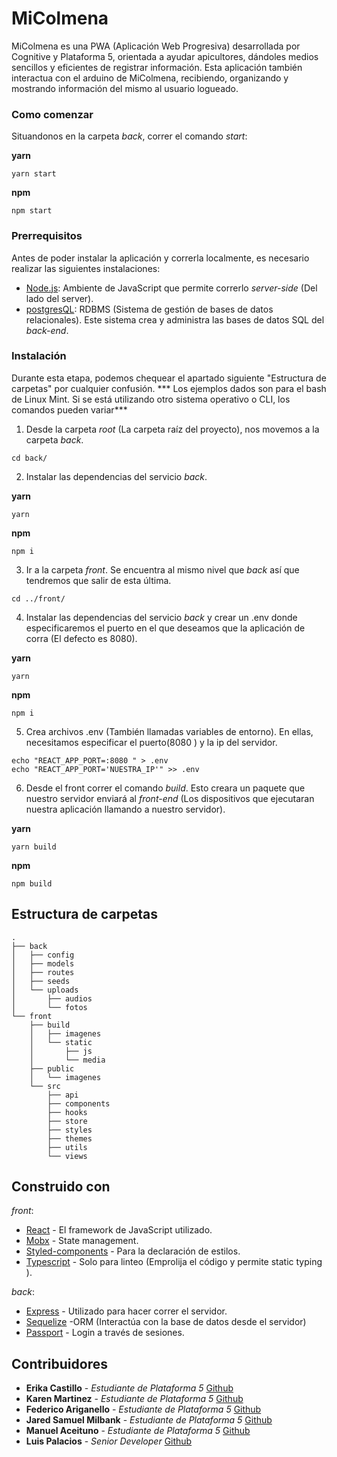 # MiColmena

MiColmena es una PWA (Aplicación Web Progresiva) desarrollada por Cognitive y Plataforma 5, orientada a ayudar apicultores, dándoles medios sencillos y eficientes de registrar información. Esta aplicación también interactua con el arduino de MiColmena, recibiendo, organizando y mostrando información del mismo al usuario logueado.

### Como comenzar

Situandonos en la carpeta *back*, correr el comando *start*: 

**yarn**
```
yarn start
```
**npm**
```
npm start
```

### Prerrequisitos

Antes de poder instalar la aplicación y correrla localmente, es necesario realizar las siguientes instalaciones: 

  * [Node.js](https://nodejs.org/es/download/): Ambiente de JavaScript que permite correrlo *server-side* (Del lado del server).
  * [postgresQL](https://www.postgresql.org/): 	RDBMS (Sistema de gestión de bases de datos relacionales). Este sistema crea y administra las bases de datos SQL del *back-end*.
  

### Instalación

Durante esta etapa, podemos chequear el apartado siguiente "Estructura de carpetas" por cualquier confusión.
*** Los ejemplos dados son para el bash de Linux Mint. Si se está utilizando otro sistema operativo o CLI, los comandos pueden variar***

1. Desde la carpeta *root* (La carpeta raíz del proyecto), nos movemos a la carpeta *back*. 

```
cd back/
```

2. Instalar las dependencias del servicio *back*.

**yarn**
```
yarn
```
**npm**
```
npm i
```

3. Ir a la carpeta *front*. Se encuentra al mismo nivel que *back* así que tendremos que salir de esta última.
```
cd ../front/
```
4. Instalar las dependencias del servicio *back* y crear un .env donde especificaremos el puerto en el que deseamos que la aplicación de corra (El defecto es 8080).

**yarn**
```
yarn 
```
**npm**
```
npm i
``` 
5. Crea archivos .env (También llamadas variables de entorno). En ellas, necesitamos especificar el puerto(8080 ) y la ip del servidor.

```
echo "REACT_APP_PORT=:8080 " > .env
echo "REACT_APP_PORT='NUESTRA_IP'" >> .env
```
6. Desde el front correr el comando *build*. Esto creara un paquete que nuestro servidor enviará al *front-end* (Los dispositivos que ejecutaran nuestra aplicación llamando a nuestro servidor).

**yarn**
```
yarn build
```
**npm**
```
npm build
```

## Estructura de carpetas
```
.
├── back
│   ├── config
│   ├── models
│   ├── routes
│   ├── seeds
│   └── uploads
│       ├── audios
│       └── fotos
└── front
    ├── build
    │   ├── imagenes
    │   └── static
    │       ├── js
    │       └── media
    ├── public
    │   └── imagenes
    └── src
        ├── api
        ├── components
        ├── hooks
        ├── store
        ├── styles
        ├── themes
        ├── utils
        └── views

```

## Construido con
*front*: 
* [React](https://es.reactjs.org/) - El framework de JavaScript utilizado.
* [Mobx](https://mobx.js.org/README.html) - State management.
* [Styled-components](https://www.styled-components.com/) - Para la declaración de estilos.
* [Typescript](https://www.typescriptlang.org/) - Solo para linteo (Emprolija el código y permite static typing ). 

*back*: 
* [Express](https://expressjs.com/es/) - Utilizado para hacer correr el servidor.
* [Sequelize](https://sequelize.org/) -ORM (Interactúa con la base de datos desde el servidor)
* [Passport](http://www.passportjs.org/) - Login a través de sesiones.

## Contribuidores

* **Erika Castillo** - *Estudiante de Plataforma 5* [Github](https://github.com/erikaastef)
* **Karen Martinez** - *Estudiante de Plataforma 5* [Github](https://github.com/kareenmartinez)
* **Federico Ariganello** - *Estudiante de Plataforma 5* [Github](https://github.com/fariganello)
* **Jared Samuel Milbank** - *Estudiante de Plataforma 5* [Github](https://github.com/jsmil112)
* **Manuel Aceituno** - *Estudiante de Plataforma 5* [Github](https://github.com/Acemanu412)
* **Luis Palacios** - *Senior Developer* [Github](https://github.com/PinkiPalacios)

